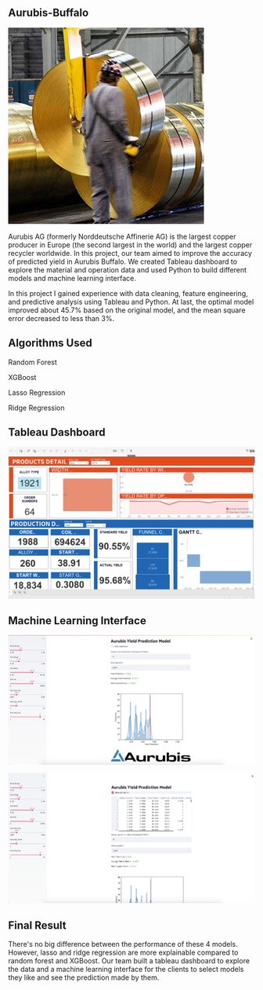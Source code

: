 ## Aurubis-Buffalo

![alt tag](https://github.com/Ze-Long/Ze-Long.github.io/blob/master/images/copper_strip.jpg)

Aurubis AG (formerly Norddeutsche Affinerie AG) is the largest copper producer in Europe (the second largest in the world) and the largest copper recycler worldwide. In this project, our team aimed to improve the accuracy of predicted yield in Aurubis Buffalo. We created Tableau dashboard to explore the material and operation data and used Python to build different models and machine learning interface.

In this project I gained experience with data cleaning, feature engineering, and predictive analysis using Tableau and Python. At last, the optimal model improved about 45.7% based on the original model, and the mean square error decreased to less than 3%.

## Algorithms Used
Random Forest

XGBoost

Lasso Regression

Ridge Regression
  
## Tableau Dashboard

![alt tag](https://github.com/Ze-Long/Ze-Long.github.io/blob/master/images/Tableau%20Dashboard.png)

## Machine Learning Interface

![alt tag](https://github.com/Ze-Long/Ze-Long.github.io/blob/master/images/Streamlit1.png)

![alt tag](https://github.com/Ze-Long/Ze-Long.github.io/blob/master/images/Streamlit2.png)

## Final Result

There's no big difference between the performance of these 4 models. However, lasso and ridge regression are more explainable compared to random forest and XGBoost. Our team built a tableau dashboard to explore the data and a machine learning interface for the clients to select models they like and see the prediction made by them.
